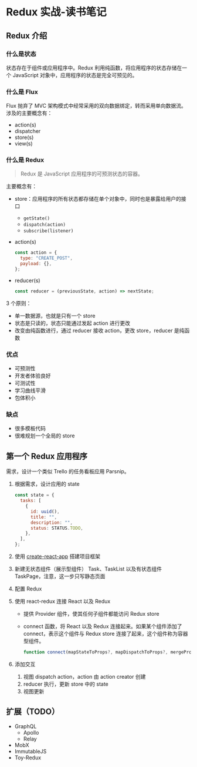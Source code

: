 # Redux 实战-读书笔记

## Redux 介绍

### 什么是状态

状态存在于组件或应用程序中。Redux 利用纯函数，将应用程序的状态存储在一个 JavaScript 对象中，应用程序的状态是完全可预见的。

### 什么是 Flux

Flux 抛弃了 MVC 架构模式中经常采用的双向数据绑定，转而采用单向数据流。涉及的主要概念有：

- action(s)
- dispatcher
- store(s)
- view(s)

### 什么是 Redux

> Redux 是 JavaScript 应用程序的可预测状态的容器。

主要概念有：

- store：应用程序的所有状态都存储在单个对象中，同时也是暴露给用户的接口
  - `getState()`
  - `dispatch(action)`
  - `subscribe(listener)`
- action(s)

  ```javascript
  const action = {
    type: "CREATE_POST",
    payload: {},
  };
  ```

- reducer(s)

  ```javascript
  const reducer = (previousState, action) => nextState;
  ```

3 个原则：

- 单一数据源，也就是只有一个 store
- 状态是只读的，状态只能通过发起 action 进行更改
- 改变由纯函数进行，通过 reducer 接收 action，更改 store，reducer 是纯函数

### 优点

- 可预测性
- 开发者体验良好
- 可测试性
- 学习曲线平滑
- 包体积小

### 缺点

- 很多模板代码
- 很难规划一个全局的 store

## 第一个 Redux 应用程序

需求，设计一个类似 Trello 的任务看板应用 Parsnip。

1. 根据需求，设计应用的 state

   ```javascript
   const state = {
     tasks: [
       {
         id: uuid(),
         title: "",
         description: "",
         status: STATUS.TODO,
       },
     ],
   };
   ```

2. 使用 [create-react-app](https://create-react-app.dev/docs/getting-started) 搭建项目框架
3. 新建无状态组件（展示型组件） Task、TaskList 以及有状态组件 TaskPage，注意，这一步只写静态页面
4. 配置 Redux
5. 使用 react-redux 连接 React 以及 Redux

   - 提供 Provider 组件，使其任何子组件都能访问 Redux store
   - connect 函数，将 React 以及 Redux 连接起来。如果某个组件添加了 connect，表示这个组件与 Redux store 连接了起来，这个组件称为容器型组件。

     ```javascript
     function connect(mapStateToProps?, mapDispatchToProps?, mergeProps?, options?)
     ```

6. 添加交互
   1. 视图 dispatch action，action 由 action creator 创建
   2. reducer 执行，更新 store 中的 state
   3. 视图更新

## 扩展（TODO）

- GraphQL
  - Apollo
  - Relay
- MobX
- ImmutableJS
- Toy-Redux
